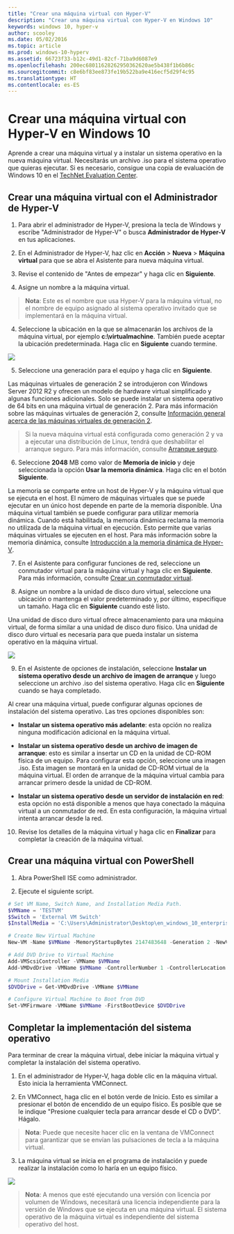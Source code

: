 ```yaml
---
title: "Crear una máquina virtual con Hyper-V"
description: "Crear una máquina virtual con Hyper-V en Windows 10"
keywords: windows 10, hyper-v
author: scooley
ms.date: 05/02/2016
ms.topic: article
ms.prod: windows-10-hyperv
ms.assetid: 66723f33-b12c-49d1-82cf-71ba9d6087e9
ms.openlocfilehash: 200ec68011628262950362620ae5b438f1b6b86c
ms.sourcegitcommit: c8e6bf83ee873fe19b522ba9e416ecf5d29f4c95
ms.translationtype: HT
ms.contentlocale: es-ES
---
```

# <a name="create-virtual-machine-with-hyper-v-on-windows-10"></a>Crear una máquina virtual con Hyper-V en Windows 10

Aprende a crear una máquina virtual y a instalar un sistema operativo en la nueva máquina virtual.  Necesitarás un archivo .iso para el sistema operativo que quieras ejecutar. Si es necesario, consigue una copia de evaluación de Windows 10 en el [TechNet Evaluation Center](http://www.microsoft.com/en-us/evalcenter/).

## <a name="create-a-virtual-machine-with-hyper-v-manager"></a>Crear una máquina virtual con el Administrador de Hyper-V

1. Para abrir el administrador de Hyper-V, presiona la tecla de Windows y escribe "Administrador de Hyper-V" o busca **Administrador de Hyper-V** en tus aplicaciones.

2. En el Administrador de Hyper-V, haz clic en **Acción** > **Nueva** > **Máquina virtual** para que se abra el Asistente para nueva máquina virtual.

2. Revise el contenido de "Antes de empezar" y haga clic en **Siguiente**. 

3. Asigne un nombre a la máquina virtual.
  > **Nota**: Este es el nombre que usa Hyper-V para la máquina virtual, no el nombre de equipo asignado al sistema operativo invitado que se implementará en la máquina virtual.

4. Seleccione la ubicación en la que se almacenarán los archivos de la máquina virtual, por ejemplo **c:\virtualmachine**. También puede aceptar la ubicación predeterminada. Haga clic en **Siguiente** cuando termine.
    
  ![](media/new_vm_upd.png)

5. Seleccione una generación para el equipo y haga clic en **Siguiente**.  

  Las máquinas virtuales de generación 2 se introdujeron con Windows Server 2012 R2 y ofrecen un modelo de hardware virtual simplificado y algunas funciones adicionales. Solo se puede instalar un sistema operativo de 64 bits en una máquina virtual de generación 2. Para más información sobre las máquinas virtuales de generación 2, consulte [Información general acerca de las máquinas virtuales de generación 2](https://technet.microsoft.com/en-us/library/dn282285.aspx).
  
  > Si la nueva máquina virtual está configurada como generación 2 y va a ejecutar una distribución de Linux, tendrá que deshabilitar el arranque seguro. Para más información, consulte [Arranque seguro](https://technet.microsoft.com/en-us/library/dn486875.aspx).

6. Seleccione **2048** MB como valor de **Memoria de inicio** y deje seleccionada la opción **Usar la memoria dinámica**. Haga clic en el botón **Siguiente**.  

  La memoria se comparte entre un host de Hyper-V y la máquina virtual que se ejecuta en el host. El número de máquinas virtuales que se puede ejecutar en un único host depende en parte de la memoria disponible. Una máquina virtual también se puede configurar para utilizar memoria dinámica. Cuando está habilitada, la memoria dinámica reclama la memoria no utilizada de la máquina virtual en ejecución. Esto permite que varias máquinas virtuales se ejecuten en el host. Para más información sobre la memoria dinámica, consulte [Introducción a la memoria dinámica de Hyper-V](https://technet.microsoft.com/en-us/library/hh831766.aspx).

7. En el Asistente para configurar funciones de red, seleccione un conmutador virtual para la máquina virtual y haga clic en **Siguiente**. Para más información, consulte [Crear un conmutador virtual](connect-to-network.md).

8. Asigne un nombre a la unidad de disco duro virtual, seleccione una ubicación o mantenga el valor predeterminado y, por último, especifique un tamaño. Haga clic en **Siguiente** cuando esté listo.

  Una unidad de disco duro virtual ofrece almacenamiento para una máquina virtual, de forma similar a una unidad de disco duro físico. Una unidad de disco duro virtual es necesaria para que pueda instalar un sistema operativo en la máquina virtual.
  
  ![](media/new_vhd_upd.png)  

9. En el Asistente de opciones de instalación, seleccione **Instalar un sistema operativo desde un archivo de imagen de arranque** y luego seleccione un archivo .iso del sistema operativo. Haga clic en **Siguiente** cuando se haya completado.

  Al crear una máquina virtual, puede configurar algunas opciones de instalación del sistema operativo. Las tres opciones disponibles son:

  - **Instalar un sistema operativo más adelante**: esta opción no realiza ninguna modificación adicional en la máquina virtual.

  - **Instalar un sistema operativo desde un archivo de imagen de arranque**: esto es similar a insertar un CD en la unidad de CD-ROM física de un equipo. Para configurar esta opción, seleccione una imagen .iso. Esta imagen se montará en la unidad de CD-ROM virtual de la máquina virtual. El orden de arranque de la máquina virtual cambia para arrancar primero desde la unidad de CD-ROM.

  - **Instalar un sistema operativo desde un servidor de instalación en red**: esta opción no está disponible a menos que haya conectado la máquina virtual a un conmutador de red. En esta configuración, la máquina virtual intenta arrancar desde la red.
  
10. Revise los detalles de la máquina virtual y haga clic en **Finalizar** para completar la creación de la máquina virtual.

## <a name="create-a-virtual-machine-with-powershell"></a>Crear una máquina virtual con PowerShell

1. Abra PowerShell ISE como administrador.

2. Ejecute el siguiente script.

  ```powershell
  # Set VM Name, Switch Name, and Installation Media Path.
  $VMName = 'TESTVM'
  $Switch = 'External VM Switch'
  $InstallMedia = 'C:\Users\Administrator\Desktop\en_windows_10_enterprise_x64_dvd_6851151.iso'
  
  # Create New Virtual Machine
  New-VM -Name $VMName -MemoryStartupBytes 2147483648 -Generation 2 -NewVHDPath "D:\Virtual Machines\$VMName\$VMName.vhdx" -NewVHDSizeBytes 53687091200 -Path "D:\Virtual Machines\$VMName" -SwitchName $Switch
  
  # Add DVD Drive to Virtual Machine
  Add-VMScsiController -VMName $VMName
  Add-VMDvdDrive -VMName $VMName -ControllerNumber 1 -ControllerLocation 0 -Path $InstallMedia
  
  # Mount Installation Media
  $DVDDrive = Get-VMDvdDrive -VMName $VMName
  
  # Configure Virtual Machine to Boot from DVD
  Set-VMFirmware -VMName $VMName -FirstBootDevice $DVDDrive
  ```
  
## <a name="complete-the-operating-system-deployment"></a>Completar la implementación del sistema operativo

Para terminar de crear la máquina virtual, debe iniciar la máquina virtual y completar la instalación del sistema operativo.

1. En el administrador de Hyper-V, haga doble clic en la máquina virtual. Esto inicia la herramienta VMConnect.

2. En VMConnect, haga clic en el botón verde de Inicio. Esto es similar a presionar el botón de encendido de un equipo físico. Es posible que se le indique "Presione cualquier tecla para arrancar desde el CD o DVD". Hágalo.
  > **Nota**: Puede que necesite hacer clic en la ventana de VMConnect para garantizar que se envían las pulsaciones de tecla a la máquina virtual.

3. La máquina virtual se inicia en el programa de instalación y puede realizar la instalación como lo haría en un equipo físico.

  ![](media/OSDeploy_upd.png) 

> **Nota**: A menos que esté ejecutando una versión con licencia por volumen de Windows, necesitará una licencia independiente para la versión de Windows que se ejecuta en una máquina virtual. El sistema operativo de la máquina virtual es independiente del sistema operativo del host.
